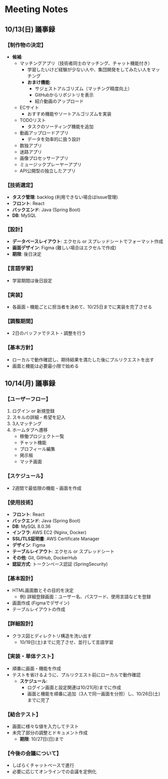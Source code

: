 # Meeting Notes

## 10/13(日) 議事録

### 【制作物の決定】
- **候補**:
  - マッチングアプリ（技術者同士のマッチング、チャット機能付き）
    - 学習したいけど経験が少ない人や、集団開発をしてみたい人をマッチング
    - **おまけ機能**:
      - サジェストアルゴリズム（マッチング精度向上）
      - GitHubからリポジトリを表示
      - 紹介動画のアップロード
  - ECサイト
    - おすすめ機能やソートアルゴリズムを実装
  - TODOリスト
    - タスクのソーティング機能を追加
  - 動画アップロードアプリ
    - データを効率的に扱う設計
  - 数独アプリ
  - 迷路アプリ
  - 画像プロセッサーアプリ
  - ミュージックプレーヤーアプリ
  - API公開型の独立したアプリ

### 【技術選定】
- **タスク管理**: backlog (利用できない場合はIssue管理)
- **フロント**: React
- **バックエンド**: Java (Spring Boot)
- **DB**: MySQL

### 【設計】
- **データベースレイアウト**: エクセル or スプレッドシートでフォーマット作成
- **画面デザイン**: Figma (難しい場合はエクセルで作成)
- **期限**: 後日決定

### 【言語学習】
- 学習期間は後日設定

### 【実装】
- 各画面・機能ごとに担当者を決めて、10/25日までに実装を完了させる

### 【調整期間】
- 2日のバッファでテスト・調整を行う

### 【基本方針】
- ローカルで動作確認し、期待結果を満たした後にプルリクエストを出す
- 画面と機能は必要最小限で始める

## 10/14(月) 議事録

### 【ユーザーフロー】
1. ログイン or 新規登録
2. スキルの詳細・希望を記入
3. 3人マッチング
4. ホームタブへ遷移
    - 稼働プロジェクト一覧
    - チャット機能
    - プロフィール編集
    - 掲示板
    - マッチ画面

### 【スケジュール】
- 2週間で最低限の機能・画面を作成

### 【使用技術】
- **フロント**: React
- **バックエンド**: Java (Spring Boot)
- **DB**: MySQL 8.0.36
- **インフラ**: AWS EC2 (Nginx, Docker)
- **SSL/TLS証明書**: AWS Certificate Manager
- **デザイン**: Figma
- **テーブルレイアウト**: エクセル or スプレッドシート
- **その他**: Git, GitHub, DockerHub
- **認証方式**: トークンベース認証 (SpringSecurity)

### 【基本設計】
- HTML画面数とその目的を決定
    - 例) 詳細登録画面：ユーザー名、パスワード、使用言語などを登録
- 画面作成 (Figmaでデザイン)
- テーブルレイアウトの作成

### 【詳細設計】
- クラス図とディレクトリ構造を洗い出す
    - 10/19日(土)までに完了させ、並行して言語学習

### 【実装・単体テスト】
- 順番に画面・機能を作成
- テストを省けるように、プルリクエスト前にローカルで動作確認
    - **スケジュール**:
        - ログイン画面と設定関連は10/21(月)までに作成
        - 画面と機能を順番に追加（3人で同一画面を分担）し、10/26日(土)までに完了

### 【結合テスト】
- 画面に様々な値を入力してテスト
- 未完了部分の調整とドキュメント作成
    - **期限**: 10/27日(日)まで

### 【今後の会議について】
- しばらくチャットベースで進行
- 必要に応じてオンラインでの会議を定例化
